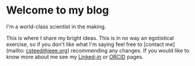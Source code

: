 # Welcome to my blog

I'm a world-class scientist in the making.

This is where I share my bright ideas. This is in no way an egotistical exercise, so if you don't like what I'm saying feel free to [contact me](mailto: csteed@ieee.org) recommending any changes. If you would like to know more about me see my [Linked-in](https://www.linkedin.com/in/clint-steed/) or [ORCID](https://orcid.org/0000-0001-7338-3696) pages.

